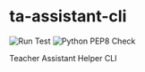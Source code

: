 # ta-assistant-cli
![Run Test](https://github.com/sirateek/ta-assistant-cli/workflows/Run%20Test/badge.svg)
![Python PEP8 Check](https://github.com/sirateek/ta-assistant-cli/workflows/Python%20PEP8%20Check/badge.svg)

Teacher Assistant Helper CLI
